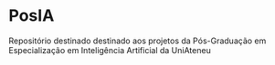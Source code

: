 # PosIA
Repositório destinado destinado aos projetos da Pós-Graduação em Especialização em Inteligência Artificial da UniAteneu
